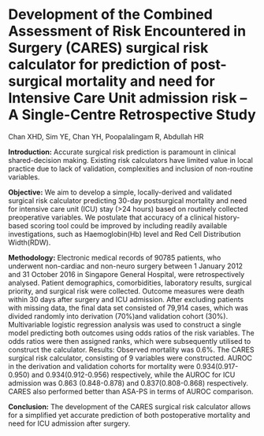 # Development of the Combined Assessment of Risk Encountered in Surgery (CARES) surgical risk calculator for prediction of post-surgical mortality and need for Intensive Care Unit admission risk – A Single-Centre Retrospective Study
Chan XHD, Sim YE, Chan YH, Poopalalingam R, Abdullah HR

**Introduction:** Accurate surgical risk prediction is paramount in clinical shared-decision making. Existing risk calculators have limited value in local practice due to lack of validation, complexities and inclusion of non-routine variables.

**Objective:** We aim to develop a simple, locally-derived and validated surgical risk calculator predicting 30-day postsurgical mortality and need for intensive care unit (ICU) stay (>24 hours) based on routinely collected preoperative variables. We postulate that accuracy of a clinical history-based scoring tool could be improved by including readily available investigations, such as Haemoglobin(Hb) level and Red Cell Distribution Width(RDW).

**Methodology:** Electronic medical records of 90785 patients, who underwent non-cardiac and non-neuro surgery between 1 January 2012 and 31 October 2016 in Singapore General Hospital, were retrospectively analysed. Patient demographics, comorbidities, laboratory results, surgical priority, and surgical risk were collected. Outcome measures were death within 30 days after surgery and ICU admission. After excluding patients with missing data, the final data set consisted of 79,914 cases, which was divided randomly into derivation (70%)and validation cohort (30%). Multivariable logistic regression analysis was used to construct a single model predicting both outcomes using odds ratios of the risk variables. The odds ratios were then assigned ranks, which were subsequently utilised to construct the calculator.
Results: Observed mortality was 0.6%. The CARES surgical risk calculator, consisting of 9 variables were constructed. AUROC in the derivation and validation cohorts for mortality were 0.934(0.917-0.950) and 0.934(0.912-0.956) respectively, while the AUROC for ICU admission was 0.863 (0.848-0.878) and 0.837(0.808-0.868) respectively. CARES also performed better than ASA-PS in terms of AUROC comparison.

**Conclusion:** The development of the CARES surgical risk calculator allows for a simplified yet accurate prediction of both postoperative mortality and need for ICU admission after surgery. 
